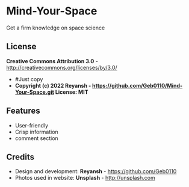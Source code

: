 
Mind-Your-Space
=============

Get a firm knowledge on space science

License
-------
**Creative Commons Attribution 3.0** - http://creativecommons.org/licenses/by/3.0/
 * #Just copy
* **Copyright (c) 2022 Reyansh - https://github.com/Geb0110/Mind-Your-Space.git
License: MIT**


Features
-----------

* User-friendly
* Crisp information
* comment section

Credits
-------

* Design and development: **Reyansh** - https://github.com/Geb0110
* Photos used in website: **Unsplash** - http://unsplash.com
